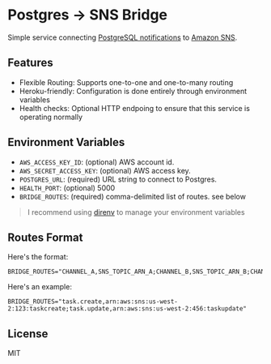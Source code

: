 # Postgres → SNS Bridge

Simple service connecting [PostgreSQL notifications](https://www.postgresql.org/docs/9.0/static/sql-notify.html) to [Amazon SNS](https://aws.amazon.com/sns/).

## Features

  - Flexible Routing: Supports one-to-one and one-to-many routing
  - Heroku-friendly: Configuration is done entirely through environment variables
  - Health checks: Optional HTTP endpoing to ensure that this service is operating normally

## Environment Variables

- `AWS_ACCESS_KEY_ID`: (optional) AWS account id.
- `AWS_SECRET_ACCESS_KEY`: (optional) AWS access key.
- `POSTGRES_URL`: (required) URL string to connect to Postgres.
- `HEALTH_PORT`: (optional) 5000
- `BRIDGE_ROUTES`: (required) comma-delimited list of routes. see below

> I recommend using [direnv](http://direnv.net) to manage your environment variables

## Routes Format

Here's the format:

    BRIDGE_ROUTES="CHANNEL_A,SNS_TOPIC_ARN_A;CHANNEL_B,SNS_TOPIC_ARN_B;CHANNEL_C,SNS_TOPIC_ARN_B"

Here's an example:

    BRIDGE_ROUTES="task.create,arn:aws:sns:us-west-2:123:taskcreate;task.update,arn:aws:sns:us-west-2:456:taskupdate"


## License

MIT
